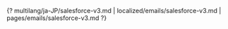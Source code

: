{? multilang/ja-JP/salesforce-v3.md | localized/emails/salesforce-v3.md | pages/emails/salesforce-v3.md ?}
